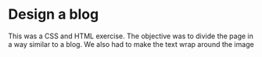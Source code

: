 # Design a blog

This was a CSS and HTML exercise. The objective was to divide the page in a way similar to a blog. We also had to make the text wrap around the image